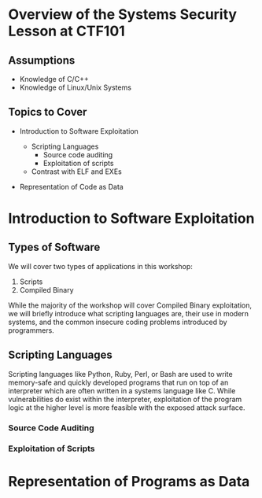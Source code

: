 Overview of the Systems Security Lesson at CTF101
=================================================

Assumptions
-----------
* Knowledge of C/C++
* Knowledge of Linux/Unix Systems

Topics to Cover
---------------
* Introduction to Software Exploitation
    * Scripting Languages
        * Source code auditing
        * Exploitation of scripts
    * Contrast with ELF and EXEs

* Representation of Code as Data


Introduction to Software Exploitation
=====================================

Types of Software
-----------------

We will cover two types of applications in this workshop:
1. Scripts
2. Compiled Binary

While the majority of the workshop will cover Compiled Binary exploitation, we
will briefly introduce what scripting languages are, their use in modern
systems, and the common insecure coding problems introduced by programmers.

Scripting Languages
-------------------

Scripting languages like Python, Ruby, Perl, or Bash are used to write
memory-safe and quickly developed programs that run on top of an interpreter
which are often written in a systems language like C. While vulnerabilities do
exist within the interpreter, exploitation of the program logic at the higher
level is more feasible with the exposed attack surface.

### Source Code Auditing



### Exploitation of Scripts

Representation of Programs as Data
==================================
